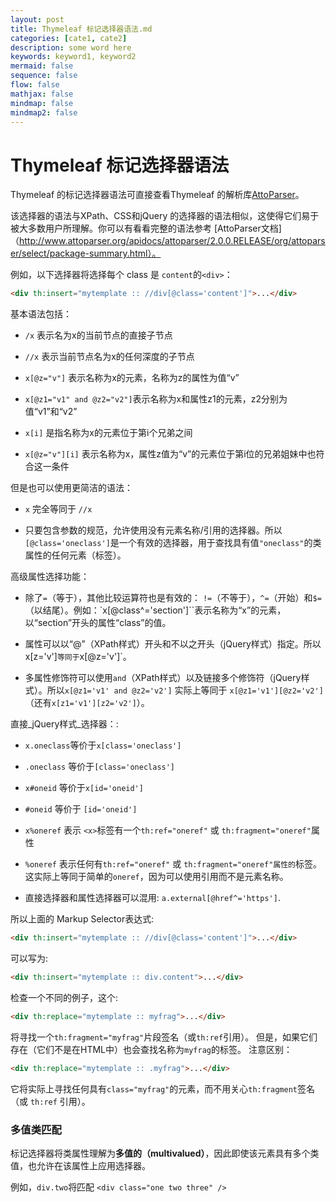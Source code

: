 ```yaml
---
layout: post
title: Thymeleaf 标记选择器语法.md
categories: [cate1, cate2]
description: some word here
keywords: keyword1, keyword2
mermaid: false
sequence: false
flow: false
mathjax: false
mindmap: false
mindmap2: false
---
```

# Thymeleaf 标记选择器语法

Thymeleaf 的标记选择器语法可直接查看Thymeleaf 的解析库[AttoParser](http://attoparser.org)。

该选择器的语法与XPath、CSS和jQuery 的选择器的语法相似，这使得它们易于被大多数用户所理解。你可以有看看完整的语法参考
[AttoParser文档]（http://www.attoparser.org/apidocs/attoparser/2.0.0.RELEASE/org/attoparser/select/package-summary.html）。

例如，以下选择器将选择每个  class 是 `content`的`<div>`：



```html
<div th:insert="mytemplate :: //div[@class='content']">...</div>
```

基本语法包括：

 * `/x` 表示名为x的当前节点的直接子节点

 * `//x` 表示当前节点名为x的任何深度的子节点

 * `x[@z="v"]` 表示名称为x的元素，名称为z的属性为值“v”

 * `x[@z1="v1" and @z2="v2"]`表示名称为x和属性z1的元素，z2分别为值“v1”和“v2”

 * `x[i]` 是指名称为x的元素位于第i个兄弟之间

 * `x[@z="v"][i]` 表示名称为x，属性z值为“v”的元素位于第i位的兄弟姐妹中也符合这一条件


但是也可以使用更简洁的语法：

 * `x` 完全等同于 `//x` 

 * 只要包含参数的规范，允许使用没有元素名称/引用的选择器。所以`[@class='oneclass']`是一个有效的选择器，用于查找具有值`"oneclass"`的类属性的任何元素（标签）。

高级属性选择功能：

 * 除了`=`（等于），其他比较运算符也是有效的： `!=`（不等于），`^=`（开始）和`$=` （以结尾）。例如：`x[@class^='section']``表示名称为“x”的元素，以“section”开头的属性“class”的值。

 * 属性可以以“@”（XPath样式）开头和不以之开头（jQuery样式）指定。所以x[z='v']` 等同于 `x[@z='v']`。

 * 多属性修饰符可以使用`and`（XPath样式）以及链接多个修饰符（jQuery样式）。所以`x[@z1='v1' and @z2='v2']` 实际上等同于 `x[@z1='v1'][@z2='v2']` （还有`x[z1='v1'][z2='v2']`）。

直接_jQuery样式_选择器：:

 * `x.oneclass`等价于`x[class='oneclass']`

 * `.oneclass` 等价于`[class='oneclass']`

 * `x#oneid` 等价于`x[id='oneid']`

 * `#oneid` 等价于 `[id='oneid']`

 * `x%oneref` 表示 `<x>`标签有一个`th:ref="oneref"` 或 `th:fragment="oneref"`属性

 * `%oneref` 表示任何有`th:ref="oneref"` 或 `th:fragment="oneref"属性的`标签。这实际上等同于简单的`oneref`，因为可以使用引用而不是元素名称。

 * 直接选择器和属性选择器可以混用: `a.external[@href^='https']`.

所以上面的 Markup Selector表达式:

```html
<div th:insert="mytemplate :: //div[@class='content']">...</div>
```

可以写为:

```html
<div th:insert="mytemplate :: div.content">...</div>
```

检查一个不同的例子，这个:

```html
<div th:replace="mytemplate :: myfrag">...</div>
```
将寻找一个`th:fragment="myfrag"`片段签名（或`th:ref`引用）。 但是，如果它们存在（它们不是在HTML中）也会查找名称为`myfrag`的标签。 注意区别：

```html
<div th:replace="mytemplate :: .myfrag">...</div>
```

它将实际上寻找任何具有`class="myfrag"`的元素，而不用关心`th:fragment`签名（或 `th:ref` 引用）。



### 多值类匹配

标记选择器将类属性理解为**多值的（multivalued）**，因此即使该元素具有多个类值，也允许在该属性上应用选择器。

例如，`div.two`将匹配 `<div class="one two three" />`